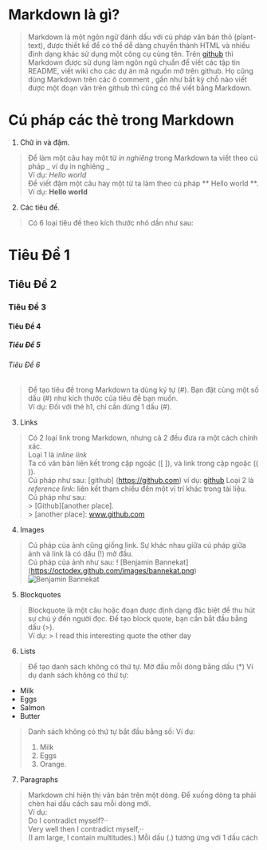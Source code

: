 # Markdown là gì?
>Markdown là một ngôn ngữ đánh dấu với cú pháp văn bản thô (plant-text), được thiết kế để có thể dễ dàng chuyển thành HTML và nhiều định dạng khác sử dụng một công cụ cùng tên.
>Trên [github](https://github.com/) thì Markdown được sử dụng làm ngôn ngũ chuẩn để viết các tập tin README, viết wiki cho các dự án mã nguồn mở trên github. Họ cũng dùng Markdown trên các ô comment , gần như bất kỳ chỗ nào viết được một đoạn văn trên github thì cũng có thể viết bằng Markdown.
# Cú pháp các thẻ trong Markdown
1. Chữ in và đậm.
>Để làm một câu hay một từ _in nghiêng_ trong Markdown ta viết theo cú pháp _ ví dụ in nghiêng _  
>Ví dụ: _Hello world_  
>Để viết đậm một câu hay một từ ta làm theo cú pháp ** Hello world **.  
>Ví dụ: **Hello world**
2. Các tiêu đề.
>Có 6 loại tiêu đề theo kích thước nhỏ dần như sau:
# Tiêu Đề 1
## Tiêu Đề 2
### Tiêu Đề 3
#### Tiêu Đề 4
##### Tiêu Đề 5
###### Tiêu Đề 6
>Để tạo tiêu đề trong Markdown ta dùng ký tự (#). Bạn đặt cùng một số dấu (#) như kích thước của tiêu đề bạn muốn.  
>Ví dụ: Đối với thẻ h1, chỉ cần dùng 1 dấu (#).
3. Links
>Có 2 loại link trong Markdown, nhưng cả 2 đều đưa ra một cách chính xác.  
>Loại 1 là _inline link_  
>Ta có văn bản liên kết trong cặp ngoặc ([ ]), và link trong cặp ngoặc (( )).  
>Cú pháp như sau: [github] (https://github.com)
>ví dụ: [github](https://github.com)
>Loại 2 là _reference link_: liên kết tham chiếu đến một vị trí khác trong tài liệu.  
>Cú pháp như sau:  
    > [Github][another place].  
    > [another place]: www.github.com  
4. Images
> Cú pháp của ảnh cũng giống link. Sự khác nhau giữa cú pháp giữa ảnh và link là có dấu (!) mở đầu.  
> Cú pháp của ảnh như sau: ! [Benjamin Bannekat] (https://octodex.github.com/images/bannekat.png)
![Benjamin Bannekat](https://octodex.github.com/images/bannekat.png)
5. Blockquotes
> Blockquote là một câu hoặc đoạn được định dạng đặc biệt để thu hút sự chú ý đến người đọc.
> Để tạo block quote, bạn cần bắt đầu bằng dấu (>).  
> Ví dụ: > I read this interesting quote the other day
6. Lists
> Để tạo danh sách không có thứ tự. Mở đầu mỗi dòng bằng dấu (*)
> Ví dụ danh sách không có thứ tự:
* Milk
* Eggs
* Salmon
* Butter
> Danh sách không có thứ tự bắt đầu bằng số:
> Ví dụ:
> 1. Milk
> 2. Eggs
> 3. Orange.
7. Paragraphs
> Markdown chỉ hiện thị văn bản trên một dòng. Để xuống dòng ta phải chèn hai dấu cách sau mỗi dòng mới.  
Ví dụ:  
Do I contradict myself?··  
Very well then I contradict myself,··  
(I am large, I contain multitudes.)
Mỗi dấu (.) tương ứng với 1 dấu cách

